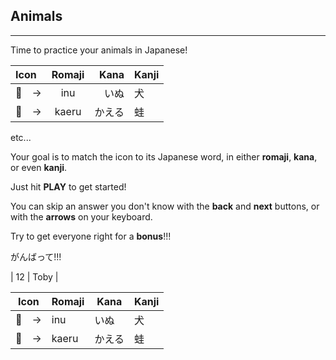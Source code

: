 ## Animals

---

Time to practice your animals in Japanese!

 |Icon|Romaji|Kana|Kanji|
 |:--|:--:|--:|:--|
 | :dog:　-> | inu | いぬ | 犬 |
 | :frog:　-> | kaeru | かえる | 蛙 |

 etc...

 Your goal is to match the icon to its Japanese word, in either **romaji**, **kana**, or even **kanji**.

 Just hit **PLAY** to get started!

You can skip an answer you don't know with the **back** and **next** buttons, or with the **arrows** on your keyboard.

Try to get everyone right for a **bonus**!!!

がんばって!!!

| 12 | Toby |

| Icon | Romaji | Kana | Kanji |
| ------------- | ------------- | -- | -- |
| :dog:　->  | inu  | いぬ | 犬 |
| :frog:　->  | kaeru  | かえる | 蛙 |
